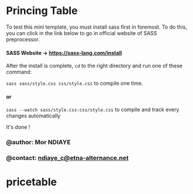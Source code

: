 # Princing Table

To test this mini template, you must install sass first in foremost. To do this, you can click in the link below to go in official website of SASS preprocessor.

#### SASS Website -> https://sass-lang.com/install

After 
the install is complete, `cd` to the right directory and run one of these command:

`sass sass/style.css css/style.css`     to compile one time.

#### or

`sass --watch sass/style.css:css/style.css` to compile and track every changes automatically

It's done !

### @author: Mor NDIAYE
### @contact: ndiaye_c@etna-alternance.net
# pricetable
